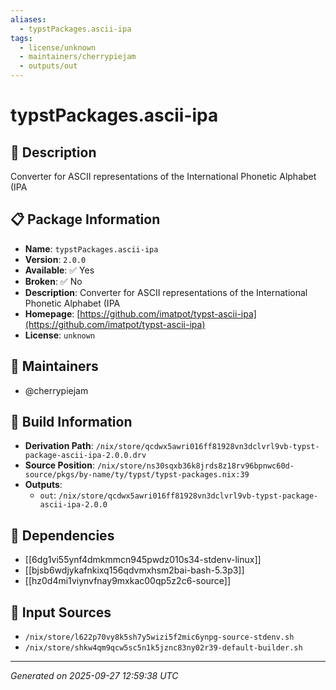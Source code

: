 ```yaml
---
aliases:
  - typstPackages.ascii-ipa
tags:
  - license/unknown
  - maintainers/cherrypiejam
  - outputs/out
---
```


# typstPackages.ascii-ipa

## 📝 Description

Converter for ASCII representations of the International Phonetic Alphabet (IPA

## 📋 Package Information

- **Name**: `typstPackages.ascii-ipa`
- **Version**: `2.0.0`
- **Available**: ✅ Yes
- **Broken**: ✅ No
- **Description**: Converter for ASCII representations of the International Phonetic Alphabet (IPA
- **Homepage**: [https://github.com/imatpot/typst-ascii-ipa](https://github.com/imatpot/typst-ascii-ipa)
- **License**: `unknown`
## 👥 Maintainers

- @cherrypiejam


## 🔧 Build Information

- **Derivation Path**: `/nix/store/qcdwx5awri016ff81928vn3dclvrl9vb-typst-package-ascii-ipa-2.0.0.drv`
- **Source Position**: `/nix/store/ns30sqxb36k8jrds8z18rv96bpnwc60d-source/pkgs/by-name/ty/typst/typst-packages.nix:39`
- **Outputs**:
  - `out`:  `/nix/store/qcdwx5awri016ff81928vn3dclvrl9vb-typst-package-ascii-ipa-2.0.0`

## 🔗 Dependencies

- [[6dg1vi55ynf4dmkmmcn945pwdz010s34-stdenv-linux]]
- [[bjsb6wdjykafnkixq156qdvmxhsm2bai-bash-5.3p3]]
- [[hz0d4mi1viynvfnay9mxkac00qp5z2c6-source]]

## 📁 Input Sources

- `/nix/store/l622p70vy8k5sh7y5wizi5f2mic6ynpg-source-stdenv.sh`
- `/nix/store/shkw4qm9qcw5sc5n1k5jznc83ny02r39-default-builder.sh`

---
*Generated on 2025-09-27 12:59:38 UTC*
